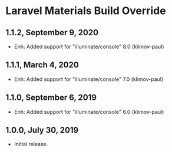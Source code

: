 Laravel Materials Build Override
================================

1.1.2, September 9, 2020
------------------------

- Enh: Added support for "illuminate/console" 8.0 (klimov-paul)


1.1.1, March 4, 2020
--------------------

- Enh: Added support for "illuminate/console" 7.0 (klimov-paul)


1.1.0, September 6, 2019
------------------------

- Enh: Added support for "illuminate/console" 6.0 (klimov-paul)


1.0.0, July 30, 2019
--------------------

- Initial release.
